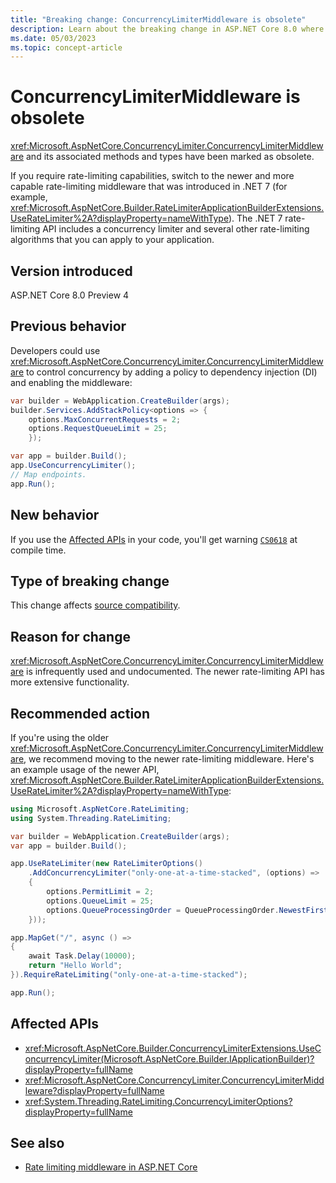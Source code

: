 ```yaml
---
title: "Breaking change: ConcurrencyLimiterMiddleware is obsolete"
description: Learn about the breaking change in ASP.NET Core 8.0 where ConcurrencyLimiterMiddleware has been obsoleted.
ms.date: 05/03/2023
ms.topic: concept-article
---
```

# ConcurrencyLimiterMiddleware is obsolete

<xref:Microsoft.AspNetCore.ConcurrencyLimiter.ConcurrencyLimiterMiddleware> and its associated methods and types have been marked as obsolete.

If you require rate-limiting capabilities, switch to the newer and more capable rate-limiting middleware that was introduced in .NET 7 (for example, <xref:Microsoft.AspNetCore.Builder.RateLimiterApplicationBuilderExtensions.UseRateLimiter%2A?displayProperty=nameWithType>). The .NET 7 rate-limiting API includes a concurrency limiter and several other rate-limiting algorithms that you can apply to your application.

## Version introduced

ASP.NET Core 8.0 Preview 4

## Previous behavior

Developers could use <xref:Microsoft.AspNetCore.ConcurrencyLimiter.ConcurrencyLimiterMiddleware> to control concurrency by adding a policy to dependency injection (DI) and enabling the middleware:

```csharp
var builder = WebApplication.CreateBuilder(args);
builder.Services.AddStackPolicy<options => {
    options.MaxConcurrentRequests = 2;
    options.RequestQueueLimit = 25;
    });

var app = builder.Build();
app.UseConcurrencyLimiter();
// Map endpoints.
app.Run();
```

## New behavior

If you use the [Affected APIs](#affected-apis) in your code, you'll get warning [`CS0618`](../../../../csharp/language-reference/compiler-messages/cs0618.md) at compile time.

## Type of breaking change

This change affects [source compatibility](../../categories.md#source-compatibility).

## Reason for change

<xref:Microsoft.AspNetCore.ConcurrencyLimiter.ConcurrencyLimiterMiddleware> is infrequently used and undocumented. The newer rate-limiting API has more extensive functionality.

## Recommended action

If you're using the older <xref:Microsoft.AspNetCore.ConcurrencyLimiter.ConcurrencyLimiterMiddleware>, we recommend moving to the newer rate-limiting middleware. Here's an example usage of the newer API, <xref:Microsoft.AspNetCore.Builder.RateLimiterApplicationBuilderExtensions.UseRateLimiter%2A?displayProperty=nameWithType>:

```csharp
using Microsoft.AspNetCore.RateLimiting;
using System.Threading.RateLimiting;

var builder = WebApplication.CreateBuilder(args);
var app = builder.Build();

app.UseRateLimiter(new RateLimiterOptions()
    .AddConcurrencyLimiter("only-one-at-a-time-stacked", (options) =>
    {
        options.PermitLimit = 2;
        options.QueueLimit = 25;
        options.QueueProcessingOrder = QueueProcessingOrder.NewestFirst;
    }));

app.MapGet("/", async () =>
{
    await Task.Delay(10000);
    return "Hello World";
}).RequireRateLimiting("only-one-at-a-time-stacked");

app.Run();
```

## Affected APIs

- <xref:Microsoft.AspNetCore.Builder.ConcurrencyLimiterExtensions.UseConcurrencyLimiter(Microsoft.AspNetCore.Builder.IApplicationBuilder)?displayProperty=fullName>
- <xref:Microsoft.AspNetCore.ConcurrencyLimiter.ConcurrencyLimiterMiddleware?displayProperty=fullName>
- <xref:System.Threading.RateLimiting.ConcurrencyLimiterOptions?displayProperty=fullName>

## See also

- [Rate limiting middleware in ASP.NET Core](/aspnet/core/performance/rate-limit)
